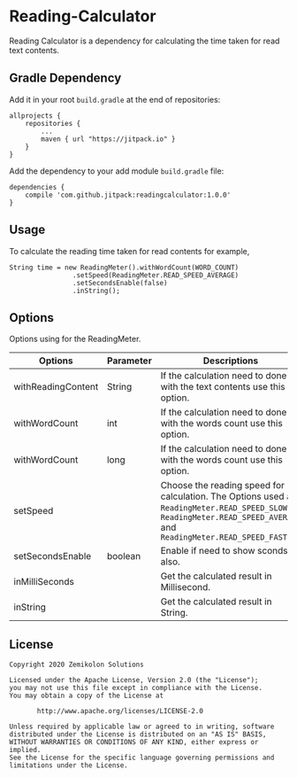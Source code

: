 # Reading-Calculator
Reading Calculator is a dependency for calculating the time taken for read text contents.


## Gradle Dependency
Add it in your root `build.gradle` at the end of repositories:

```
allprojects {
	repositories {
		...
		maven { url "https://jitpack.io" }
	}
}
```
Add the dependency to your add module `build.gradle` file:

```
dependencies {
	compile 'com.github.jitpack:readingcalculator:1.0.0'
}

```


## Usage
To calculate the reading time taken for read contents for example,

```
String time = new ReadingMeter().withWordCount(WORD_COUNT)
                .setSpeed(ReadingMeter.READ_SPEED_AVERAGE)
                .setSecondsEnable(false)
                .inString();

```


## Options
Options using for the ReadingMeter.

Options | Parameter | Descriptions
--------------------- | ------------- | --------------------------
withReadingContent    | String  | If the calculation need to done with the text contents use this option.
withWordCount		  | int     | If the calculation need to done with the words count use this option.
withWordCount		  | long    | If the calculation need to done with the words count use this option.
setSpeed              |         | Choose the reading speed for calculation. The Options used are ```ReadingMeter.READ_SPEED_SLOW```, ```ReadingMeter.READ_SPEED_AVERAGE``` and ```ReadingMeter.READ_SPEED_FAST```
setSecondsEnable      | boolean | Enable if need to show sconds also.
inMilliSeconds        |         | Get the calculated result in Millisecond.
inString              |         | Get the calculated result in String.



## License
```
Copyright 2020 Zemikolon Solutions

Licensed under the Apache License, Version 2.0 (the "License");
you may not use this file except in compliance with the License.
You may obtain a copy of the License at

       http://www.apache.org/licenses/LICENSE-2.0

Unless required by applicable law or agreed to in writing, software
distributed under the License is distributed on an "AS IS" BASIS,
WITHOUT WARRANTIES OR CONDITIONS OF ANY KIND, either express or implied.
See the License for the specific language governing permissions and
limitations under the License.
```